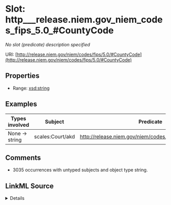

# Slot: http___release.niem.gov_niem_codes_fips_5.0_#CountyCode


_No slot (predicate) description specified_





URI: [http://release.niem.gov/niem/codes/fips/5.0/#CountyCode](http://release.niem.gov/niem/codes/fips/5.0/#CountyCode)



<!-- no inheritance hierarchy -->








## Properties

* Range: [xsd:string](http://www.w3.org/2001/XMLSchema#string)






## Examples

| Types involved | Subject | Predicate | Object |
| --- | --- | --- | --- |
| None → string | scales:Court/akd | http://release.niem.gov/niem/codes/fips/5.0/#CountyCode | 02013 |


## Comments

* 3035 occurrences with untyped subjects and object type string.



## LinkML Source

<details>

```yaml
name: http___release.niem.gov_niem_codes_fips_5.0_#CountyCode
description: No slot (predicate) description specified
comments:
- 3035 occurrences with untyped subjects and object type string.
examples:
- description: None → string
  object:
    example_object: '02013'
    example_object_type: string
    example_predicate: http://release.niem.gov/niem/codes/fips/5.0/#CountyCode
    example_subject: scales:Court/akd
    example_subject_type: None
from_schema: scales-kg-new
rank: 1000
slot_uri: http://release.niem.gov/niem/codes/fips/5.0/#CountyCode
alias: http___release.niem.gov_niem_codes_fips_5.0_#CountyCode
range: string

```
</details>